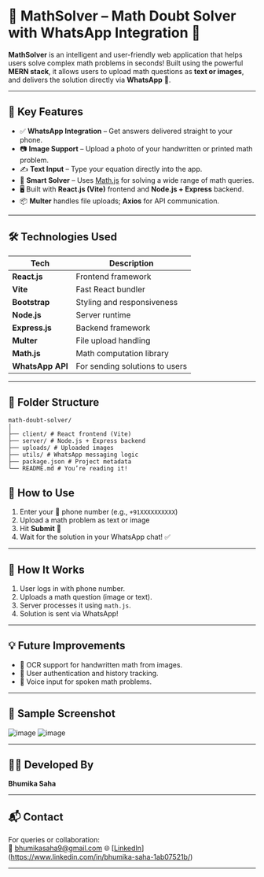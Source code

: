 # 🧮 MathSolver – Math Doubt Solver with WhatsApp Integration 📱
**MathSolver** is an intelligent and user-friendly web application that helps users solve complex math problems in seconds! Built using the powerful **MERN stack**, it allows users to upload math questions as **text or images**, and delivers the solution directly via **WhatsApp** 📩.

---


## 🚀 Key Features

- ✅ **WhatsApp Integration** – Get answers delivered straight to your phone.
- 📷 **Image Support** – Upload a photo of your handwritten or printed math problem.
- ✍️ **Text Input** – Type your equation directly into the app.
- 🧠 **Smart Solver** – Uses [Math.js](https://mathjs.org/) for solving a wide range of math queries.
- 🖥️ Built with **React.js (Vite)** frontend and **Node.js + Express** backend.
- 📦 **Multer** handles file uploads; **Axios** for API communication.

---

## 🛠️ Technologies Used

| Tech           | Description                     |
|----------------|---------------------------------|
| **React.js**   | Frontend framework              |
| **Vite**       | Fast React bundler              |
| **Bootstrap**  | Styling and responsiveness      |
| **Node.js**    | Server runtime                  |
| **Express.js** | Backend framework               |
| **Multer**     | File upload handling            |
| **Math.js**    | Math computation library        |
| **WhatsApp API** | For sending solutions to users |

---

## 📁 Folder Structure
```
math-doubt-solver/
│
├── client/ # React frontend (Vite)
├── server/ # Node.js + Express backend
├── uploads/ # Uploaded images
├── utils/ # WhatsApp messaging logic
├── package.json # Project metadata
└── README.md # You’re reading it!
```
  
## 🧪 How to Use

1. Enter your 📱 phone number (e.g., `+91XXXXXXXXXX`)
2. Upload a math problem as text or image
3. Hit **Submit** 📨
4. Wait for the solution in your WhatsApp chat! ✅

---

## 📲 How It Works

1. User logs in with phone number.
2. Uploads a math question (image or text).
3. Server processes it using `math.js`.
4. Solution is sent via WhatsApp!

---

## 💡 Future Improvements

- 🧾 OCR support for handwritten math from images.
- 🔐 User authentication and history tracking.
- 🎤 Voice input for spoken math problems.

---

## 📸 Sample Screenshot

![image](https://github.com/user-attachments/assets/b8843418-433f-4b57-8970-8cc6637b0d46)
![image](https://github.com/user-attachments/assets/1207e0e3-50db-4b8b-99a0-8dd407712ee6)


---

## 👩‍💻 Developed By

**Bhumika Saha**  

---

## 📬 Contact

For queries or collaboration:  
📧 bhumikasaha9@gmail.com
🌐 [[LinkedIn](https://linkedin.com/in/your-profile)](https://www.linkedin.com/in/bhumika-saha-1ab07521b/)

---

